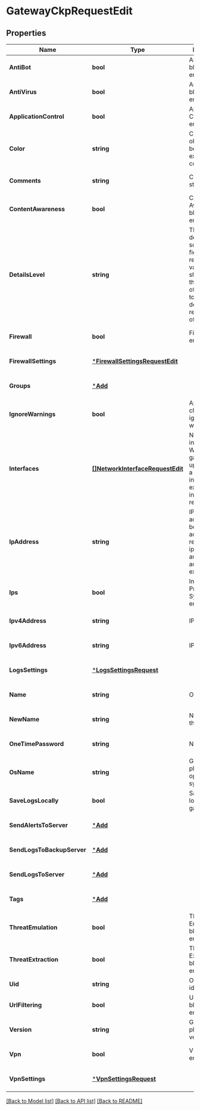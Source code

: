 # GatewayCkpRequestEdit

## Properties
Name | Type | Description | Notes
------------ | ------------- | ------------- | -------------
**AntiBot** | **bool** | Anti-Bot blade enabled. | [optional] [default to null]
**AntiVirus** | **bool** | Anti-Virus blade enabled. | [optional] [default to null]
**ApplicationControl** | **bool** | Application Control blade enabled. | [optional] [default to null]
**Color** | **string** | Color of the object. Should be one of existing colors. | [optional] [default to null]
**Comments** | **string** | Comments string. | [optional] [default to null]
**ContentAwareness** | **bool** | Content Awareness blade enabled. | [optional] [default to null]
**DetailsLevel** | **string** | The level of detail for some of the fields in the response can vary from showing only the UID value of the object to a fully detailed representation of the object. | [optional] [default to null]
**Firewall** | **bool** | Firewall blade enabled. | [optional] [default to null]
**FirewallSettings** | [***FirewallSettingsRequestEdit**](FirewallSettingsRequestEdit.md) |  | [optional] [default to null]
**Groups** | [***Add**](add.md) |  | [optional] [default to null]
**IgnoreWarnings** | **bool** | Apply changes ignoring warnings. | [optional] [default to null]
**Interfaces** | [**[]NetworkInterfaceRequestEdit**](NetworkInterfaceRequestEdit.md) | Network interfaces. When a gateway is updated with a new interfaces, the existing interfaces are removed. | [optional] [default to null]
**IpAddress** | **string** | IPv4 or IPv6 address. If both addresses are required use ipv4-address and ipv6-address fields explicitly. | [optional] [default to null]
**Ips** | **bool** | Intrusion Prevention System blade enabled. | [optional] [default to null]
**Ipv4Address** | **string** | IPv4 address. | [optional] [default to null]
**Ipv6Address** | **string** | IPv6 address. | [optional] [default to null]
**LogsSettings** | [***LogsSettingsRequest**](LogsSettingsRequest.md) |  | [optional] [default to null]
**Name** | **string** | Object name. | [optional] [default to null]
**NewName** | **string** | New name of the object. | [optional] [default to null]
**OneTimePassword** | **string** | N/A | [optional] [default to null]
**OsName** | **string** | Gateway platform operating system. | [optional] [default to null]
**SaveLogsLocally** | **bool** | Save logs locally on the gateway. | [optional] [default to null]
**SendAlertsToServer** | [***Add**](add.md) |  | [optional] [default to null]
**SendLogsToBackupServer** | [***Add**](add.md) |  | [optional] [default to null]
**SendLogsToServer** | [***Add**](add.md) |  | [optional] [default to null]
**Tags** | [***Add**](add.md) |  | [optional] [default to null]
**ThreatEmulation** | **bool** | Threat Emulation blade enabled. | [optional] [default to null]
**ThreatExtraction** | **bool** | Threat Extraction blade enabled. | [optional] [default to null]
**Uid** | **string** | Object unique identifier. | [default to null]
**UrlFiltering** | **bool** | URL Filtering blade enabled. | [optional] [default to null]
**Version** | **string** | Gateway platform version. | [optional] [default to null]
**Vpn** | **bool** | VPN blade enabled. | [optional] [default to null]
**VpnSettings** | [***VpnSettingsRequest**](VpnSettingsRequest.md) |  | [optional] [default to null]

[[Back to Model list]](../README.md#documentation-for-models) [[Back to API list]](../README.md#documentation-for-api-endpoints) [[Back to README]](../README.md)


